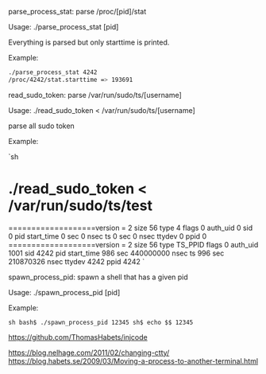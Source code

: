 parse_process_stat: parse /proc/[pid]/stat

Usage: ./parse_process_stat [pid]

Everything is parsed but only starttime is printed.

Example:
```sh
./parse_process_stat 4242
/proc/4242/stat.starttime => 193691
```

read_sudo_token: parse /var/run/sudo/ts/[username]

Usage: ./read_sudo_token < /var/run/sudo/ts/[username]

parse all sudo token

Example:

`sh
# ./read_sudo_token < /var/run/sudo/ts/test
===================version = 2
size 56
type 4
flags 0
auth_uid 0
sid 0
pid start_time 0 sec 0 nsec
ts 0 sec 0 nsec
ttydev 0
ppid 0
===================version = 2
size 56
type TS_PPID
flags 0
auth_uid 1001
sid 4242
pid start_time 986 sec 440000000 nsec
ts 996 sec 210870326 nsec
ttydev 4242
ppid 4242
`

spawn_process_pid: spawn a shell that has a given pid

Usage: ./spawn_process_pid [pid]

Example:

`sh
bash$ ./spawn_process_pid 12345
sh$ echo $$
12345
`


https://github.com/ThomasHabets/injcode

https://blog.nelhage.com/2011/02/changing-ctty/
https://blog.habets.se/2009/03/Moving-a-process-to-another-terminal.html
